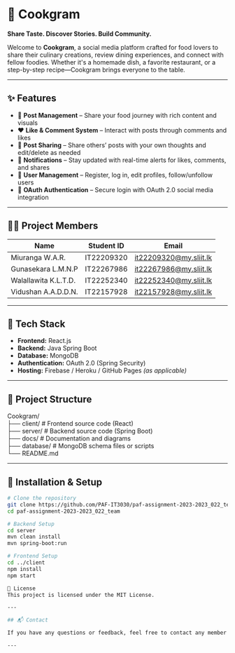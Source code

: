 # 🍳 Cookgram  
**Share Taste. Discover Stories. Build Community.**

Welcome to **Cookgram**, a social media platform crafted for food lovers to share their culinary creations, review dining experiences, and connect with fellow foodies. Whether it's a homemade dish, a favorite restaurant, or a step-by-step recipe—Cookgram brings everyone to the table.

---

## ✨ Features

- 📝 **Post Management** – Share your food journey with rich content and visuals  
- ❤️ **Like & Comment System** – Interact with posts through comments and likes  
- 🔁 **Post Sharing** – Share others’ posts with your own thoughts and edit/delete as needed  
- 🔔 **Notifications** – Stay updated with real-time alerts for likes, comments, and shares  
- 👤 **User Management** – Register, log in, edit profiles, follow/unfollow users  
- 🔐 **OAuth Authentication** – Secure login with OAuth 2.0 social media integration

---

## 🧑‍💻 Project Members

| Name                   | Student ID   | Email                            |
|------------------------|--------------|----------------------------------|
| Miuranga W.A.R.        | IT22209320   | [it22209320@my.sliit.lk](mailto:it22209320@my.sliit.lk) |
| Gunasekara L.M.N.P     | IT22267986   | [it22267986@my.sliit.lk](mailto:it22267986@my.sliit.lk) |
| Walallawita K.L.T.D.   | IT22252340   | [it22252340@my.sliit.lk](mailto:it22252340@my.sliit.lk) |
| Vidushan A.A.D.D.N.    | IT22157928   | [it22157928@my.sliit.lk](mailto:it22157928@my.sliit.lk) |

---

## 🚀 Tech Stack

- **Frontend:** React.js  
- **Backend:** Java Spring Boot  
- **Database:** MongoDB  
- **Authentication:** OAuth 2.0 (Spring Security)  
- **Hosting:** Firebase / Heroku / GitHub Pages *(as applicable)*

---

## 📁 Project Structure

Cookgram/  
├── client/             # Frontend source code (React)  
├── server/             # Backend source code (Spring Boot)  
├── docs/               # Documentation and diagrams  
├── database/           # MongoDB schema files or scripts  
└── README.md  

---

## 📌 Installation & Setup

```bash
# Clone the repository
git clone https://github.com/PAF-IT3030/paf-assignment-2023-2023_022_team.git
cd paf-assignment-2023-2023_022_team

# Backend Setup
cd server
mvn clean install
mvn spring-boot:run

# Frontend Setup
cd ../client
npm install
npm start

🤝 License
This project is licensed under the MIT License.

---

## 📬 Contact

If you have any questions or feedback, feel free to contact any member listed above.

---
